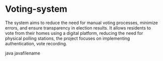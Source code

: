 # Voting-system
The system aims to reduce the need for manual voting processes, minimize errors, and ensure transparency in election results. It allows residents to vote from their homes using a digital platform, reducing the need for physical polling stations, the project focuses on implementing authentication, vote recording.


java javafilename
